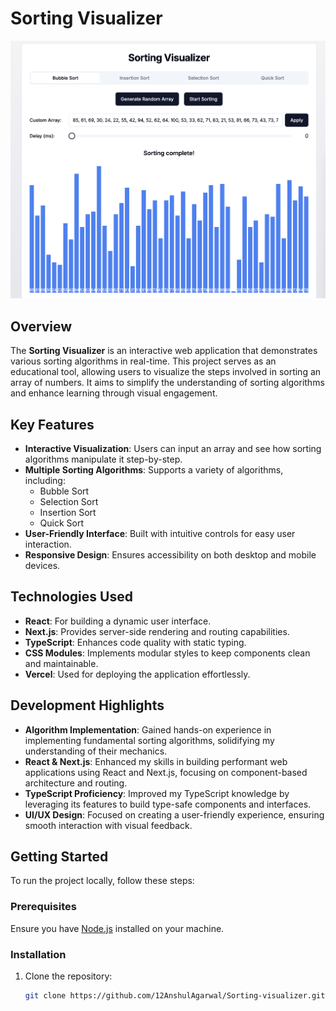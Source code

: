 # Sorting Visualizer

![Sorting Visualizer](https://github.com/12AnshulAgarwal/Sorting-visualizer/blob/main/Website.png) <!-- Replace with a link to your project screenshot -->

## Overview

The **Sorting Visualizer** is an interactive web application that demonstrates various sorting algorithms in real-time. This project serves as an educational tool, allowing users to visualize the steps involved in sorting an array of numbers. It aims to simplify the understanding of sorting algorithms and enhance learning through visual engagement.

## Key Features

- **Interactive Visualization**: Users can input an array and see how sorting algorithms manipulate it step-by-step.
- **Multiple Sorting Algorithms**: Supports a variety of algorithms, including:
  - Bubble Sort
  - Selection Sort
  - Insertion Sort
  - Quick Sort
- **User-Friendly Interface**: Built with intuitive controls for easy user interaction.
- **Responsive Design**: Ensures accessibility on both desktop and mobile devices.

## Technologies Used

- **React**: For building a dynamic user interface.
- **Next.js**: Provides server-side rendering and routing capabilities.
- **TypeScript**: Enhances code quality with static typing.
- **CSS Modules**: Implements modular styles to keep components clean and maintainable.
- **Vercel**: Used for deploying the application effortlessly.

## Development Highlights

- **Algorithm Implementation**: Gained hands-on experience in implementing fundamental sorting algorithms, solidifying my understanding of their mechanics.
- **React & Next.js**: Enhanced my skills in building performant web applications using React and Next.js, focusing on component-based architecture and routing.
- **TypeScript Proficiency**: Improved my TypeScript knowledge by leveraging its features to build type-safe components and interfaces.
- **UI/UX Design**: Focused on creating a user-friendly experience, ensuring smooth interaction with visual feedback.

## Getting Started

To run the project locally, follow these steps:

### Prerequisites

Ensure you have [Node.js](https://nodejs.org/en/download/) installed on your machine.

### Installation

1. Clone the repository:
   ```bash
   git clone https://github.com/12AnshulAgarwal/Sorting-visualizer.git
